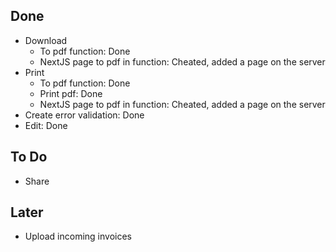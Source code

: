 ## Done

- Download
  - To pdf function: Done
  - NextJS page to pdf in function: Cheated, added a page on the server
- Print
  - To pdf function: Done
  - Print pdf: Done
  - NextJS page to pdf in function: Cheated, added a page on the server
- Create error validation: Done
- Edit: Done

## To Do

- Share

## Later

- Upload incoming invoices
